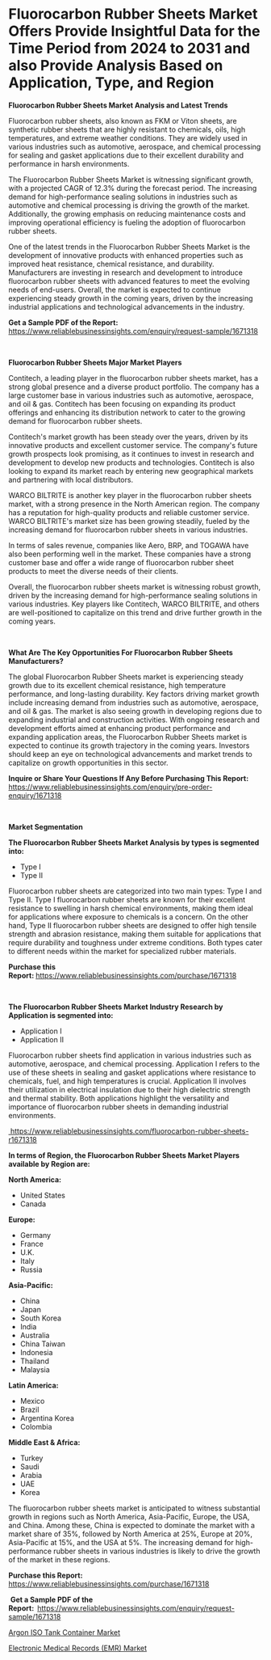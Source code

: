 <p><h1>Fluorocarbon Rubber Sheets Market Offers Provide Insightful Data for the Time Period from 2024 to 2031 and also Provide Analysis Based on Application, Type, and Region</h1></p><p><strong>Fluorocarbon Rubber Sheets Market Analysis and Latest Trends</strong></p>
<p><p>Fluorocarbon rubber sheets, also known as FKM or Viton sheets, are synthetic rubber sheets that are highly resistant to chemicals, oils, high temperatures, and extreme weather conditions. They are widely used in various industries such as automotive, aerospace, and chemical processing for sealing and gasket applications due to their excellent durability and performance in harsh environments.</p><p>The Fluorocarbon Rubber Sheets Market is witnessing significant growth, with a projected CAGR of 12.3% during the forecast period. The increasing demand for high-performance sealing solutions in industries such as automotive and chemical processing is driving the growth of the market. Additionally, the growing emphasis on reducing maintenance costs and improving operational efficiency is fueling the adoption of fluorocarbon rubber sheets.</p><p>One of the latest trends in the Fluorocarbon Rubber Sheets Market is the development of innovative products with enhanced properties such as improved heat resistance, chemical resistance, and durability. Manufacturers are investing in research and development to introduce fluorocarbon rubber sheets with advanced features to meet the evolving needs of end-users. Overall, the market is expected to continue experiencing steady growth in the coming years, driven by the increasing industrial applications and technological advancements in the industry.</p></p>
<p><strong>Get a Sample PDF of the Report:&nbsp;</strong> <a href="https://www.reliablebusinessinsights.com/enquiry/request-sample/1671318">https://www.reliablebusinessinsights.com/enquiry/request-sample/1671318</a></p>
<p>&nbsp;</p>
<p><strong>Fluorocarbon Rubber Sheets Major Market Players</strong></p>
<p><p>Contitech, a leading player in the fluorocarbon rubber sheets market, has a strong global presence and a diverse product portfolio. The company has a large customer base in various industries such as automotive, aerospace, and oil & gas. Contitech has been focusing on expanding its product offerings and enhancing its distribution network to cater to the growing demand for fluorocarbon rubber sheets.</p><p>Contitech's market growth has been steady over the years, driven by its innovative products and excellent customer service. The company's future growth prospects look promising, as it continues to invest in research and development to develop new products and technologies. Contitech is also looking to expand its market reach by entering new geographical markets and partnering with local distributors.</p><p>WARCO BILTRITE is another key player in the fluorocarbon rubber sheets market, with a strong presence in the North American region. The company has a reputation for high-quality products and reliable customer service. WARCO BILTRITE's market size has been growing steadily, fueled by the increasing demand for fluorocarbon rubber sheets in various industries.</p><p>In terms of sales revenue, companies like Aero, BRP, and TOGAWA have also been performing well in the market. These companies have a strong customer base and offer a wide range of fluorocarbon rubber sheet products to meet the diverse needs of their clients.</p><p>Overall, the fluorocarbon rubber sheets market is witnessing robust growth, driven by the increasing demand for high-performance sealing solutions in various industries. Key players like Contitech, WARCO BILTRITE, and others are well-positioned to capitalize on this trend and drive further growth in the coming years.</p></p>
<p>&nbsp;</p>
<p><strong>What Are The Key Opportunities For Fluorocarbon Rubber Sheets Manufacturers?</strong></p>
<p><p>The global Fluorocarbon Rubber Sheets market is experiencing steady growth due to its excellent chemical resistance, high temperature performance, and long-lasting durability. Key factors driving market growth include increasing demand from industries such as automotive, aerospace, and oil & gas. The market is also seeing growth in developing regions due to expanding industrial and construction activities. With ongoing research and development efforts aimed at enhancing product performance and expanding application areas, the Fluorocarbon Rubber Sheets market is expected to continue its growth trajectory in the coming years. Investors should keep an eye on technological advancements and market trends to capitalize on growth opportunities in this sector.</p></p>
<p><strong>Inquire or Share Your Questions If Any Before Purchasing This Report:</strong> <a href="https://www.reliablebusinessinsights.com/enquiry/pre-order-enquiry/1671318">https://www.reliablebusinessinsights.com/enquiry/pre-order-enquiry/1671318</a></p>
<p>&nbsp;</p>
<p><strong>Market Segmentation</strong></p>
<p><strong>The Fluorocarbon Rubber Sheets Market Analysis by types is segmented into:</strong></p>
<p><ul><li>Type I</li><li>Type II</li></ul></p>
<p><p>Fluorocarbon rubber sheets are categorized into two main types: Type I and Type II. Type I fluorocarbon rubber sheets are known for their excellent resistance to swelling in harsh chemical environments, making them ideal for applications where exposure to chemicals is a concern. On the other hand, Type II fluorocarbon rubber sheets are designed to offer high tensile strength and abrasion resistance, making them suitable for applications that require durability and toughness under extreme conditions. Both types cater to different needs within the market for specialized rubber materials.</p></p>
<p><strong>Purchase this Report:&nbsp;</strong><a href="https://www.reliablebusinessinsights.com/purchase/1671318">https://www.reliablebusinessinsights.com/purchase/1671318</a></p>
<p>&nbsp;</p>
<p><strong>The Fluorocarbon Rubber Sheets Market Industry Research by Application is segmented into:</strong></p>
<p><ul><li>Application I</li><li>Application II</li></ul></p>
<p><p>Fluorocarbon rubber sheets find application in various industries such as automotive, aerospace, and chemical processing. Application I refers to the use of these sheets in sealing and gasket applications where resistance to chemicals, fuel, and high temperatures is crucial. Application II involves their utilization in electrical insulation due to their high dielectric strength and thermal stability. Both applications highlight the versatility and importance of fluorocarbon rubber sheets in demanding industrial environments.</p></p>
<p><a href="https://www.reliablebusinessinsights.com/fluorocarbon-rubber-sheets-r1671318">&nbsp;https://www.reliablebusinessinsights.com/fluorocarbon-rubber-sheets-r1671318</a></p>
<p><strong>In terms of Region, the Fluorocarbon Rubber Sheets Market Players available by Region are:</strong></p>
<p>
    <p> <strong> North America: </strong>
        <ul>
            <li>United States</li>
            <li>Canada</li>
        </ul>
        </p> 
    <p> <strong> Europe: </strong>
        <ul>
            <li>Germany</li>
            <li>France</li>
            <li>U.K.</li>
            <li>Italy</li>
            <li>Russia</li>
        </ul>
        </p> 
    <p> <strong> Asia-Pacific: </strong>
        <ul>
            <li>China</li>
            <li>Japan</li>
            <li>South Korea</li>
            <li>India</li>
            <li>Australia</li>
            <li>China Taiwan</li>
            <li>Indonesia</li>
            <li>Thailand</li>
            <li>Malaysia</li>
        </ul>
        </p> 
    <p> <strong> Latin America: </strong>
        <ul>
            <li>Mexico</li>
            <li>Brazil</li>
            <li>Argentina Korea</li>
            <li>Colombia</li>
        </ul>
        </p> 
    <p> <strong> Middle East & Africa: </strong>
        <ul>
            <li>Turkey</li>
            <li>Saudi</li>
            <li>Arabia</li>
            <li>UAE</li>
            <li>Korea</li>
        </ul>
    </p>
    </p>
<p><p>The fluorocarbon rubber sheets market is anticipated to witness substantial growth in regions such as North America, Asia-Pacific, Europe, the USA, and China. Among these, China is expected to dominate the market with a market share of 35%, followed by North America at 25%, Europe at 20%, Asia-Pacific at 15%, and the USA at 5%. The increasing demand for high-performance rubber sheets in various industries is likely to drive the growth of the market in these regions.</p></p>
<p><strong>Purchase this Report: </strong><a href="https://www.reliablebusinessinsights.com/purchase/1671318">https://www.reliablebusinessinsights.com/purchase/1671318</a></p>
<p>&nbsp;<strong>Get a Sample PDF of the Report:&nbsp;&nbsp;</strong><a href="https://www.reliablebusinessinsights.com/enquiry/request-sample/1671318">https://www.reliablebusinessinsights.com/enquiry/request-sample/1671318</a></p>
<p><strong></strong></p>
<p><p><a href="https://medium.com/@rontaybrewer02024/global-argon-iso-tank-container-market-size-is-expected-to-experience-a-cagr-of-14-6-95266506af42">Argon ISO Tank Container Market</a></p><p><a href="https://medium.com/@drakesporer988/electronic-medical-records-emr-market-a-global-and-regional-analysis-focus-on-end-user-3dbf68897590">Electronic Medical Records (EMR) Market</a></p></p>